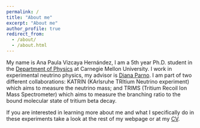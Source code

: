 ```yaml
---
permalink: /
title: "About me"
excerpt: "About me"
author_profile: true
redirect_from: 
  - /about/
  - /about.html
---
```


My name is Ana Paula Vizcaya Hernández, I am a 5th year Ph.D. student in the [Department of Physics](https://www.cmu.edu/physics) at Carnegie Mellon University. I work in experimental neutrino physics, my advisor is [Diana Parno](https://www.andrew.cmu.edu/user/dianap/index.html). I am part of two different collaborations: KATRIN (KArlsruhe TRItium Neutrino experiment) which aims to measure the neutrino mass; and TRIMS (Tritium Recoil Ion Mass Spectrometer) which aims to measure the branching ratio to the bound molecular state of tritium beta decay. 

If you are interested in learning more about me and what I specifically do in these experiments take a look at the rest of my webpage or at my [CV](https://anavizcaya.github.io/files/CV_APVH.pdf). 

